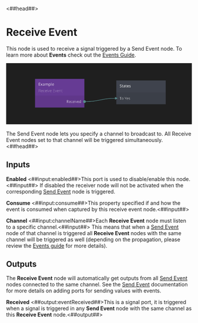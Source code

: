<##head##>
# Receive Event

This node is used to receive a signal triggered by a <span class="ndl-node">Send Event</span> node. To learn more about **Events** check out the [Events Guide](/guides/events.md).

![](receive-event.png)

The <span class="ndl-node">Send Event</span> node lets you specify a channel to broadcast to. All <span class="ndl-node">Receive Event</span> nodes set to that channel will be triggered simultaneously.
<##head##>


## Inputs

**Enabled**
<##input:enabled##>This port is used to disable/enable this node.<##input##> If disabled the receiver node will not
be activated when the corresponding [Send Event][0] node is triggered.

**Consume**
<##input:consume##>This property specified if and how the event is consumed when captured by this receive event node.<##input##>

**Channel**
<##input:channelName##>Each **Receive Event** node must listen to a specific channel.<##input##> This means that when a [Send Event][0]
node of that channel is triggered all **Receive Event** nodes with the same channel will be triggered as well (depending on the propagation, please review the [Events guide](/guides/events.md) for more details).



## Outputs

The **Receive Event** node will automatically get outputs from all [Send Event][0] nodes connected
to the same channel. See the [Send Event][0] documentation for more details on adding ports for sending values with events.


**Received**
<##output:eventReceived##>This is a signal port, it is triggered when a signal is triggered in any **Send Event** node with the same channel as this **Receive Event** node.<##output##>

[0]: /nodes/standard/send-event.md
